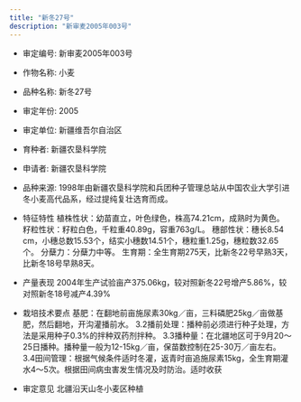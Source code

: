 ```yaml
---
title: "新冬27号"
description: "新审麦2005年003号"
---
```

* 审定编号:  新审麦2005年003号

*  作物名称:  小麦

*  品种名称:  新冬27号

*  审定年份:  2005

*  审定单位:  新疆维吾尔自治区

* 育种者:  新疆农垦科学院

*  申请者:  新疆农垦科学院

*  品种来源:  1998年由新疆农垦科学院和兵团种子管理总站从中国农业大学引进冬小麦高代品系，经过提纯复壮选育而成。

*  特征特性
植株性状：幼苗直立，叶色绿色，株高74.21cm，成熟时为黄色。
籽粒性状：籽粒白色，千粒重40.89g，容重763g/L。
穗部性状：穗长8.54 cm，小穗总数15.53个，结实小穗数14.51个，穗粒重1.25g，穗粒数32.65个。
分蘖力：分蘖力中等。
生育期：全生育期275天，比新冬22号早熟3天，比新冬18号早熟8天。

*  产量表现
2004年生产试验亩产375.06kg，较对照新冬22号增产5.86%，较对照新冬18号减产4.39%

*  栽培技术要点
基肥：在翻地前亩施尿素30kg／亩，三料磷肥25kg／亩做基肥，然后翻地，开沟灌播前水。
3.2播前处理：播种前必须进行种子处理，方法是采用种子0.3%的拌种双药剂拌种。
3.3播种量：在北疆地区可于9月20～25日播种。播种量一般为12-15kg／亩，保苗数控制在25-30万／亩左右。
3.4田间管理：根据气候条件适时冬灌，返青时亩追施尿素15kg，全生育期灌水4～5次。根据田间病虫害发生情况及时防治。适时收获

*  审定意见
北疆沿天山冬小麦区种植
